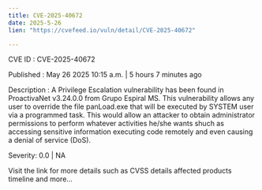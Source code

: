 ```yaml
---
title: CVE-2025-40672
date: 2025-5-26
lien: "https://cvefeed.io/vuln/detail/CVE-2025-40672"

---
```


CVE ID : CVE-2025-40672

Published :  May 26
2025
10:15 a.m. | 5 hours
7 minutes ago

Description : A Privilege Escalation vulnerability has been found in ProactivaNet v3.24.0.0 from Grupo Espiral MS. This vulnerability allows any user to override the file panLoad.exe that will be executed by SYSTEM user via a programmed task. 
This would allow an attacker to obtain administrator permissions to 
perform whatever activities he/she wants
shuch as accessing sensitive 
information
executing code remotely
and even causing a denial of 
service (DoS).

Severity: 0.0 | NA

Visit the link for more details
such as CVSS details
affected products
timeline
and more...
